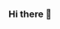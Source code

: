 ### Hi there 👋

<!--
**omuroncul/omuroncul** is a ✨ _special_ ✨ repository because its `README.md` (this file) appears on your GitHub profile.

Here are some ideas to get you started:

- 🔭 I’m currently working on front-end
- 🌱 I’m currently learning react
- 👯 I’m looking to collaborate on project

- 💬 Ask me about anything
- 📫 How to reach me: omuroncul@gmail.com

- ⚡ Fun fact: Html , css, bootstrap
-->
